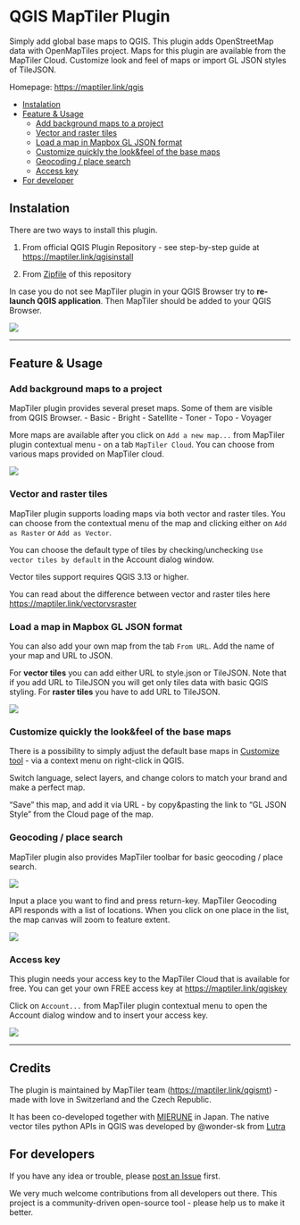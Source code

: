 # QGIS MapTiler Plugin

Simply add global base maps to QGIS. This plugin adds OpenStreetMap data with OpenMapTiles project. Maps for this plugin are available from the MapTiler Cloud. Customize look and feel of maps or import GL JSON styles of TileJSON.

Homepage: https://maptiler.link/qgis

<!-- TOC -->

- [Instalation](#instalation)
- [Feature & Usage](#feature--usage)
    - [Add background maps to a project](#add-background-maps-to-a-project)
    - [Vector and raster tiles](#vector-and-raster-tiles)
    - [Load a map in Mapbox GL JSON format](#load-a-map-in-mapbox-gl-json-format)
    - [Customize quickly the look&feel of the base maps ](#customize-quickly-the-lookfeel-of-the-base-maps)
    - [Geocoding / place search](#geocoding--place-search)
    - [Access key](#access-key)
- [For developer](#for-developer)


<!-- /TOC -->

## Instalation

There are two ways to install this plugin.

1. From official QGIS Plugin Repository - see step-by-step guide at https://maptiler.link/qgisinstall

2. From [Zipfile](https://github.com/maptiler/qgis-maptiler-plugin/archive/master.zip) of this repository

In case you do not see MapTiler plugin in your QGIS Browser try to **re-launch QGIS application**.
Then MapTiler should be added to your QGIS Browser.

<img src='imgs/readme_01.png'>

---

## Feature & Usage

### Add background maps to a project

MapTiler plugin provides several preset maps. Some of them are visible from QGIS Browser.
    - Basic
    - Bright
    - Satellite
    - Toner
    - Topo
    - Voyager
    
More maps are available after you click on `Add a new map...` from MapTiler plugin contextual menu - on a tab `MapTiler Cloud`. You can choose from various maps provided on MapTiler cloud.
   
<img src='imgs/readme_06.png'>
   
### Vector and raster tiles

MapTiler plugin supports loading maps via both vector and raster tiles.  You can choose from the contextual menu of the map and clicking either on `Add as Raster` or `Add as Vector`.

You can choose the default type of tiles by checking/unchecking `Use vector tiles by default` in the Account dialog window.

Vector tiles support requires QGIS 3.13 or higher.

You can read about the difference between vector and raster tiles here https://maptiler.link/vectorvsraster

 
### Load a map in Mapbox GL JSON format

You can also add your own map from the tab `From URL`. Add the name of your map and URL to JSON.

For **vector tiles** you can add either URL to style.json or TileJSON. Note that if you add URL to TileJSON you will get only tiles data with basic QGIS styling. For **raster tiles** you have to add URL to TileJSON.

<img src='imgs/readme_06.png'>

### Customize quickly the look&feel of the base maps 

There is a possibility to simply adjust the default base maps in [Customize tool](https://maptiler.link/qgiscustomize) - via a context menu on right-click in QGIS.

Switch language, select layers, and change colors to match your brand and make a perfect map.

“Save” this map, and add it via URL - by copy&pasting the link to “GL JSON Style” from the Cloud page of the map.

### Geocoding / place search

MapTiler plugin also provides MapTiler toolbar for basic geocoding / place search.

<img src='imgs/readme_03.png'>

Input a place you want to find and press return-key. MapTiler Geocoding API responds with a list of locations.
When you click on one place in the list, the map canvas will zoom to feature extent.

<img src='imgs/readme_04.png'>  

### Access key

This plugin needs your access key to the MapTiler Cloud that is available for free.
You can get your own FREE access key at https://maptiler.link/qgiskey

Click on `Account...` from MapTiler plugin contextual menu to open the Account dialog window and to insert your access key.

<img src='imgs/readme_02.png'>

---

## Credits

The plugin is maintained by MapTiler team (https://maptiler.link/qgismt) - made with love in Switzerland and the Czech Republic.

It has been co-developed together with [MIERUNE](https://mierune.co.jp/) in Japan.
The native vector tiles python APIs in QGIS was developed by @wonder-sk from [Lutra](https://www.lutraconsulting.co.uk/crowdfunding/vectortile-qgis/)

## For developers

If you have any idea or trouble, please [post an Issue](https://github.com/maptiler/qgis-maptiler-plugin/issues) first.

We very much welcome contributions from all developers out there. This project is a community-driven open-source tool - please help us to make it better.

 
